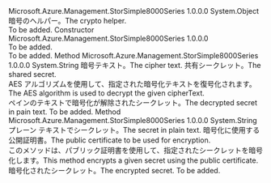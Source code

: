 <Type Name="CryptoHelper" FullName="Microsoft.Azure.Management.StorSimple8000Series.CryptoHelper">
  <TypeSignature Language="C#" Value="public class CryptoHelper" />
  <TypeSignature Language="ILAsm" Value=".class public auto ansi beforefieldinit CryptoHelper extends System.Object" />
  <TypeSignature Language="DocId" Value="T:Microsoft.Azure.Management.StorSimple8000Series.CryptoHelper" />
  <TypeSignature Language="VB.NET" Value="Public Class CryptoHelper" />
  <TypeSignature Language="F#" Value="type CryptoHelper = class" />
  <AssemblyInfo>
    <AssemblyName>Microsoft.Azure.Management.StorSimple8000Series</AssemblyName>
    <AssemblyVersion>1.0.0.0</AssemblyVersion>
  </AssemblyInfo>
  <Base>
    <BaseTypeName>System.Object</BaseTypeName>
  </Base>
  <Interfaces />
  <Docs>
    <summary>
            <span data-ttu-id="c5427-101">暗号のヘルパー。</span><span class="sxs-lookup"><span data-stu-id="c5427-101">The crypto helper.</span></span>
            </summary>
    <remarks>To be added.</remarks>
  </Docs>
  <Members>
    <Member MemberName=".ctor">
      <MemberSignature Language="C#" Value="public CryptoHelper ();" />
      <MemberSignature Language="ILAsm" Value=".method public hidebysig specialname rtspecialname instance void .ctor() cil managed" />
      <MemberSignature Language="DocId" Value="M:Microsoft.Azure.Management.StorSimple8000Series.CryptoHelper.#ctor" />
      <MemberSignature Language="VB.NET" Value="Public Sub New ()" />
      <MemberType>Constructor</MemberType>
      <AssemblyInfo>
        <AssemblyName>Microsoft.Azure.Management.StorSimple8000Series</AssemblyName>
        <AssemblyVersion>1.0.0.0</AssemblyVersion>
      </AssemblyInfo>
      <Parameters />
      <Docs>
        <summary>To be added.</summary>
        <remarks>To be added.</remarks>
      </Docs>
    </Member>
    <Member MemberName="DecryptCipherAES">
      <MemberSignature Language="C#" Value="public static string DecryptCipherAES (string cipherText, string sharedSecret);" />
      <MemberSignature Language="ILAsm" Value=".method public static hidebysig string DecryptCipherAES(string cipherText, string sharedSecret) cil managed" />
      <MemberSignature Language="DocId" Value="M:Microsoft.Azure.Management.StorSimple8000Series.CryptoHelper.DecryptCipherAES(System.String,System.String)" />
      <MemberSignature Language="VB.NET" Value="Public Shared Function DecryptCipherAES (cipherText As String, sharedSecret As String) As String" />
      <MemberSignature Language="F#" Value="static member DecryptCipherAES : string * string -&gt; string" Usage="Microsoft.Azure.Management.StorSimple8000Series.CryptoHelper.DecryptCipherAES (cipherText, sharedSecret)" />
      <MemberType>Method</MemberType>
      <AssemblyInfo>
        <AssemblyName>Microsoft.Azure.Management.StorSimple8000Series</AssemblyName>
        <AssemblyVersion>1.0.0.0</AssemblyVersion>
      </AssemblyInfo>
      <ReturnValue>
        <ReturnType>System.String</ReturnType>
      </ReturnValue>
      <Parameters>
        <Parameter Name="cipherText" Type="System.String" />
        <Parameter Name="sharedSecret" Type="System.String" />
      </Parameters>
      <Docs>
        <param name="cipherText"><span data-ttu-id="c5427-102">暗号テキスト。</span><span class="sxs-lookup"><span data-stu-id="c5427-102">The cipher text.</span></span></param>
        <param name="sharedSecret"><span data-ttu-id="c5427-103">共有シークレット。</span><span class="sxs-lookup"><span data-stu-id="c5427-103">The shared secret.</span></span></param>
        <summary>
            <span data-ttu-id="c5427-104">AES アルゴリズムを使用して、指定された暗号化テキストを復号化されます。</span><span class="sxs-lookup"><span data-stu-id="c5427-104">The AES algorithm is used to decrypt the given cipherText.</span></span>
            </summary>
        <returns><span data-ttu-id="c5427-105">ペインのテキストで暗号化が解除されたシークレット。</span><span class="sxs-lookup"><span data-stu-id="c5427-105">The decrypted secret in pain text.</span></span></returns>
        <remarks>To be added.</remarks>
      </Docs>
    </Member>
    <Member MemberName="EncryptSecretRSAPKCS">
      <MemberSignature Language="C#" Value="public static string EncryptSecretRSAPKCS (string plainText, string publicCertificate);" />
      <MemberSignature Language="ILAsm" Value=".method public static hidebysig string EncryptSecretRSAPKCS(string plainText, string publicCertificate) cil managed" />
      <MemberSignature Language="DocId" Value="M:Microsoft.Azure.Management.StorSimple8000Series.CryptoHelper.EncryptSecretRSAPKCS(System.String,System.String)" />
      <MemberSignature Language="VB.NET" Value="Public Shared Function EncryptSecretRSAPKCS (plainText As String, publicCertificate As String) As String" />
      <MemberSignature Language="F#" Value="static member EncryptSecretRSAPKCS : string * string -&gt; string" Usage="Microsoft.Azure.Management.StorSimple8000Series.CryptoHelper.EncryptSecretRSAPKCS (plainText, publicCertificate)" />
      <MemberType>Method</MemberType>
      <AssemblyInfo>
        <AssemblyName>Microsoft.Azure.Management.StorSimple8000Series</AssemblyName>
        <AssemblyVersion>1.0.0.0</AssemblyVersion>
      </AssemblyInfo>
      <ReturnValue>
        <ReturnType>System.String</ReturnType>
      </ReturnValue>
      <Parameters>
        <Parameter Name="plainText" Type="System.String" />
        <Parameter Name="publicCertificate" Type="System.String" />
      </Parameters>
      <Docs>
        <param name="plainText"><span data-ttu-id="c5427-106">プレーン テキストでシークレット。</span><span class="sxs-lookup"><span data-stu-id="c5427-106">The secret in plain text.</span></span></param>
        <param name="publicCertificate"><span data-ttu-id="c5427-107">暗号化に使用する公開証明書。</span><span class="sxs-lookup"><span data-stu-id="c5427-107">The public certificate to be used for encryption.</span></span></param>
        <summary>
            <span data-ttu-id="c5427-108">このメソッドは、パブリック証明書を使用して、指定されたシークレットを暗号化します。</span><span class="sxs-lookup"><span data-stu-id="c5427-108">This method encrypts a given secret using the public certificate.</span></span>
            </summary>
        <returns><span data-ttu-id="c5427-109">暗号化されたシークレット。</span><span class="sxs-lookup"><span data-stu-id="c5427-109">The encrypted secret.</span></span></returns>
        <remarks>To be added.</remarks>
      </Docs>
    </Member>
  </Members>
</Type>